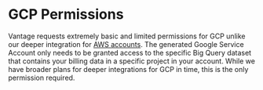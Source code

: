 # GCP Permissions

Vantage requests extremely basic and limited permissions for GCP unlike our deeper integration for [AWS accounts](/permissions_aws/). The generated Google Service Account only needs to be granted access to the specific Big Query dataset that contains your billing data in a specific project in your account. While we have broader plans for deeper integrations for GCP in time, this is the only permission required. 


